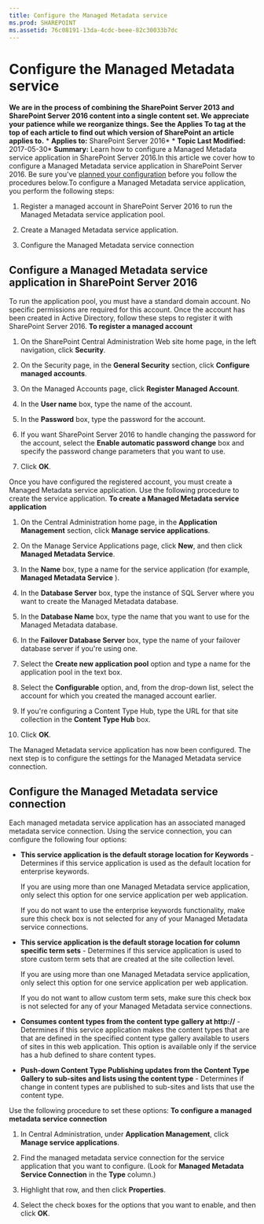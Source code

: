 ```yaml
---
title: Configure the Managed Metadata service
ms.prod: SHAREPOINT
ms.assetid: 76c08191-13da-4cdc-beee-82c30033b7dc
---
```



# Configure the Managed Metadata service
 **We are in the process of combining the SharePoint Server 2013 and SharePoint Server 2016 content into a single content set. We appreciate your patience while we reorganize things. See the Applies To tag at the top of each article to find out which version of SharePoint an article applies to.** * **Applies to:** SharePoint Server 2016*  * **Topic Last Modified:** 2017-05-30* **Summary:** Learn how to configure a Managed Metadata service application in SharePoint Server 2016.In this article we cover how to configure a Managed Metadata service application in SharePoint Server 2016. Be sure you've  [planned your configuration](html/plan-for-managed-metadata-in-sharepoint-server.md) before you follow the procedures below.To configure a Managed Metadata service application, you perform the following steps:
1. Register a managed account in SharePoint Server 2016 to run the Managed Metadata service application pool.
    
  
2. Create a Managed Metadata service application.
    
  
3. Configure the Managed Metadata service connection
    
  

## Configure a Managed Metadata service application in SharePoint Server 2016
<a name="section1"> </a>

To run the application pool, you must have a standard domain account. No specific permissions are required for this account. Once the account has been created in Active Directory, follow these steps to register it with SharePoint Server 2016. **To register a managed account**
1. On the SharePoint Central Administration Web site home page, in the left navigation, click **Security**.
    
  
2. On the Security page, in the **General Security** section, click **Configure managed accounts**.
    
  
3. On the Managed Accounts page, click **Register Managed Account**.
    
  
4. In the **User name** box, type the name of the account.
    
  
5. In the **Password** box, type the password for the account.
    
  
6. If you want SharePoint Server 2016 to handle changing the password for the account, select the **Enable automatic password change** box and specify the password change parameters that you want to use.
    
  
7. Click **OK**.
    
  
Once you have configured the registered account, you must create a Managed Metadata service application. Use the following procedure to create the service application. **To create a Managed Metadata service application**
1. On the Central Administration home page, in the **Application Management** section, click **Manage service applications**.
    
  
2. On the Manage Service Applications page, click **New**, and then click **Managed Metadata Service**.
    
  
3. In the **Name** box, type a name for the service application (for example, **Managed Metadata Service** ).
    
  
4. In the **Database Server** box, type the instance of SQL Server where you want to create the Managed Metadata database.
    
  
5. In the **Database Name** box, type the name that you want to use for the Managed Metadata database.
    
  
6. In the **Failover Database Server** box, type the name of your failover database server if you're using one.
    
  
7. Select the **Create new application pool** option and type a name for the application pool in the text box.
    
  
8. Select the **Configurable** option, and, from the drop-down list, select the account for which you created the managed account earlier.
    
  
9. If you're configuring a Content Type Hub, type the URL for that site collection in the **Content Type Hub** box.
    
  
10. Click **OK**.
    
  
The Managed Metadata service application has now been configured. The next step is to configure the settings for the Managed Metadata service connection.
## Configure the Managed Metadata service connection
<a name="section1"> </a>

Each managed metadata service application has an associated managed metadata service connection. Using the service connection, you can configure the following four options:
- **This service application is the default storage location for Keywords** - Determines if this service application is used as the default location for enterprise keywords.
    
    If you are using more than one Managed Metadata service application, only select this option for one service application per web application.
    
    If you do not want to use the enterprise keywords functionality, make sure this check box is not selected for any of your Managed Metadata service connections.
    
  
- **This service application is the default storage location for column specific term sets** - Determines if this service application is used to store custom term sets that are created at the site collection level.
    
    If you are using more than one Managed Metadata service application, only select this option for one service application per web application.
    
    If you do not want to allow custom term sets, make sure this check box is not selected for any of your Managed Metadata service connections.
    
  
- **Consumes content types from the content type gallery at http://<site>** - Determines if this service application makes the content types that are that are defined in the specified content type gallery available to users of sites in this web application. This option is available only if the service has a hub defined to share content types.
    
  
- **Push-down Content Type Publishing updates from the Content Type Gallery to sub-sites and lists using the content type** - Determines if change in content types are published to sub-sites and lists that use the content type.
    
  
Use the following procedure to set these options: **To configure a managed metadata service connection**
1. In Central Administration, under **Application Management**, click **Manage service applications**.
    
  
2. Find the managed metadata service connection for the service application that you want to configure. (Look for **Managed Metadata Service Connection** in the **Type** column.)
    
  
3. Highlight that row, and then click **Properties**.
    
  
4. Select the check boxes for the options that you want to enable, and then click **OK**.
    
  

